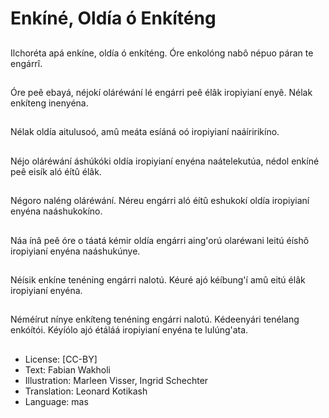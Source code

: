 # Enkíné, Oldía ó Enkíténg

##
Ilchoréta apá enkíne,
oldía ó enkíténg.
Óre enkolóng nabô
népuo páran te engárrî.

##
Óre peê ebayá, néjokí
oláréwání lé engárri peê
élâk iropiyianí enyê.
Nélak enkíteng
inenyéna.

##
Nélak oldía aitulusoó,
amû meáta esíáná oó
iropiyianí naáíririkíno.

##
Néjo oláréwání áshúkóki
oldía iropiyianí enyéna
naátelekutúa, nédol
enkíné peê eisík aló éítû
élâk.

##
Négoro naléng
oláréwání.
Néreu engárri aló éítû
eshukokí oldía iropiyianí
enyéna naáshukokíno.

##
Náa ínâ peê óre o táatá
kémir oldía engárri
aing'orú olaréwani leitú
éíshô iropiyianí enyéna
naáshukúnye.

##
Néísik enkíne tenéning
engárri nalotú.
Kéuré ajó kéíbung'í amû
eitú élâk iropiyianí
enyéna.

##
Néméírut nínye
enkíteng tenéning
engárri nalotú.
Kédeenyári tenélang
enkóítói.
Kéyíólo ajó étáláá
iropiyianí enyéna te
lulúng'ata.

##
* License: [CC-BY]
* Text: Fabian Wakholi
* Illustration: Marleen Visser, Ingrid Schechter
* Translation: Leonard Kotikash
* Language: mas

